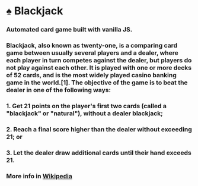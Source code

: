 # :spades:  Blackjack
### Automated card game built with vanilla JS.
### Blackjack, also known as twenty-one, is a comparing card game between usually several players and a dealer, where each player in turn competes against the dealer, but players do not play against each other. It is played with one or more decks of 52 cards, and is the most widely played casino banking game in the world.[1]. The objective of the game is to beat the dealer in one of the following ways:

###   1. Get 21 points on the player's first two cards (called a "blackjack" or "natural"), without a dealer blackjack;
###   2. Reach a final score higher than the dealer without exceeding 21; or
###   3. Let the dealer draw additional cards until their hand exceeds 21.

### More info in [Wikipedia](https://en.wikipedia.org/wiki/Blackjack)
